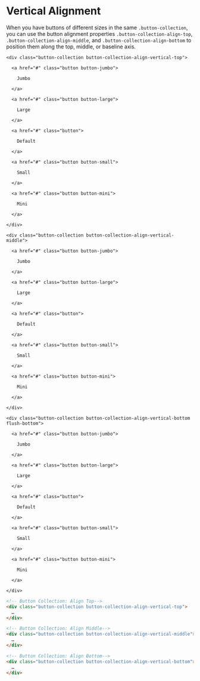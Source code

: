 # Vertical Alignment

When you have buttons of different sizes in the same `.button-collection`, you can use the button alignment properties `.button-collection-align-top`, `.button-collection-align-middle`, and `.button-collection-align-bottom` to position them along the top, middle, or baseline axis.

<div class="panel flush-bottom">

  <div class="panel-cell">

    <div class="button-collection button-collection-align-vertical-top">

      <a href="#" class="button button-jumbo">

        Jumbo

      </a>

      <a href="#" class="button button-large">

        Large

      </a>

      <a href="#" class="button">

        Default

      </a>

      <a href="#" class="button button-small">

        Small

      </a>

      <a href="#" class="button button-mini">

        Mini

      </a>

    </div>

    <div class="button-collection button-collection-align-vertical-middle">

      <a href="#" class="button button-jumbo">

        Jumbo

      </a>

      <a href="#" class="button button-large">

        Large

      </a>

      <a href="#" class="button">

        Default

      </a>

      <a href="#" class="button button-small">

        Small

      </a>

      <a href="#" class="button button-mini">

        Mini

      </a>

    </div>

    <div class="button-collection button-collection-align-vertical-bottom flush-bottom">

      <a href="#" class="button button-jumbo">

        Jumbo

      </a>

      <a href="#" class="button button-large">

        Large

      </a>

      <a href="#" class="button">

        Default

      </a>

      <a href="#" class="button button-small">

        Small

      </a>

      <a href="#" class="button button-mini">

        Mini

      </a>

    </div>

  </div>

  <div class="panel-cell panel-cell-light panel-cell-code-block" markdown="1">

```html
<!-- Button Collection: Align Top-->
<div class="button-collection button-collection-align-vertical-top">
  …
</div>

<!-- Button Collection: Align Middle-->
<div class="button-collection button-collection-align-vertical-middle">
  …
</div>

<!-- Button Collection: Align Bottom-->
<div class="button-collection button-collection-align-vertical-bottom">
  …
</div>
```

  </div>

</div>
